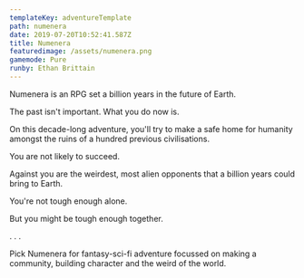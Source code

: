 ```yaml
---
templateKey: adventureTemplate
path: numenera
date: 2019-07-20T10:52:41.587Z
title: Numenera
featuredimage: /assets/numenera.png
gamemode: Pure
runby: Ethan Brittain
---
```

Numenera is an RPG set a billion years in the future of Earth.

The past isn't important. What you do now is.

On this decade-long adventure, you'll try to make a safe home for humanity amongst the ruins of a hundred previous civilisations.

You are not likely to succeed.

Against you are the weirdest, most alien opponents that a billion years could bring to Earth.

You're not tough enough alone. 

But you might be tough enough together.

. . .

Pick Numenera for fantasy-sci-fi adventure focussed on making a community, building character and the weird of the world.
